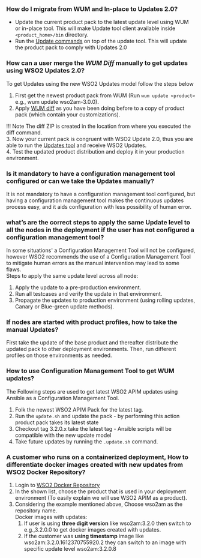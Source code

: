### How do I migrate from WUM and In-place to Updates 2.0?

* Update the current product pack to the latest update level using WUM or in-place tool. This will make Update tool
  client available inside `<product_home>/bin` directory.
* Run the [Update commands](../../updates/update-tool/) on top of the update tool. This will
  update the product pack to comply with Updates 2.0

### How can a user merge the *WUM Diff* manually to get updates using WSO2 Updates 2.0?
To get Updates using the new WSO2 Updates model follow the steps below<br>

1. First get the newest product pack from WUM (Run `wum update <product>` e.g., wum update wso2am-3.0.0). <br>
2. Apply [WUM diff](https://docs.wso2.com/display/updates100/WUM+Commands+Guide#WUMCommandsGuide-wumdiff) as you have been doing before to a copy of product pack (which contain your customizations). <br>

!!! Note
    The diff ZIP is created in the location from where you executed the diff command.
<br>
3. Now your current pack is congruent with WSO2 Update 2.0, thus you are able to run the [Updates tool](../../updates/update-tool/) and receive WSO2 Updates.<br>
4. Test the updated product distribution and deploy it in your production environment.

### Is it mandatory to have a configuration management tool configured or can we take the Updates manually?
It is not mandatory to have a configuration management tool configured, but having a configuration management tool makes the continuous updates process easy, 
and it aids configuration with less possibility of human error.

### what’s are the correct steps to apply the same Update level to all the nodes in the deployment if the user has not configured a configuration management tool?
In some situations' a Configuration Management Tool will not be configured, however WSO2 recommends the use of a Configuration Management Tool to mitigate human errors 
as the manual intervention may lead to some flaws. <br>
Steps to apply the same update level across all node: <br>
1. Apply the update to a pre-production environment.<br>
2. Run all testcases and verify the update in that environment.<br>
3. Propagate the updates to production environment (using rolling updates, Canary or Blue-green update methods).

### If nodes are started with product profiles, how to take the manual Updates?
First take the update of the base product and thereafter distribute the updated pack to other deployment environments. 
Then, run different profiles on those environments as needed.

### How to use Configuration Management Tool to get WUM updates?
The Following steps are used to get latest WSO2 APIM updates using Ansible as a Configuration Management Tool.<br>
1. Folk the newest WSO2 APIM Pack for the latest tag. <br>
2. Run the `update.sh` and update the pack - by performing this action product pack takes its latest state<br>
3. Checkout tag 3.2.0.x take the latest tag - Ansible scripts will be compatible with the new update model<br>
4. Take future updates by running the `.update.sh` command. <br>

### A customer who runs on a containerized deployment, How to differentiate docker images created with new updates from WSO2 Docker Repository?
1. Login to [WSO2 Docker Repository](https://docker.wso2.com/) <br>
2. In the shown list, choose the product that is used in your deployment environment (To easily explain we will use WSO2 APIM as a product).<br>
3. Considering the example mentioned above, Choose wso2am as the repository name.<br>
    Docker images with updates:<br>
    1. If user is using **three digit version** like wso2am:3.2.0 then switch to e.g.,3.2.0.0 to get docker images created with updates. <br>
    2. If the customer was **using timestamp** image like wso2am:3.2.0.1612370755920.2 they can switch to an image with specific update level wso2am:3.2.0.8 <br>
    